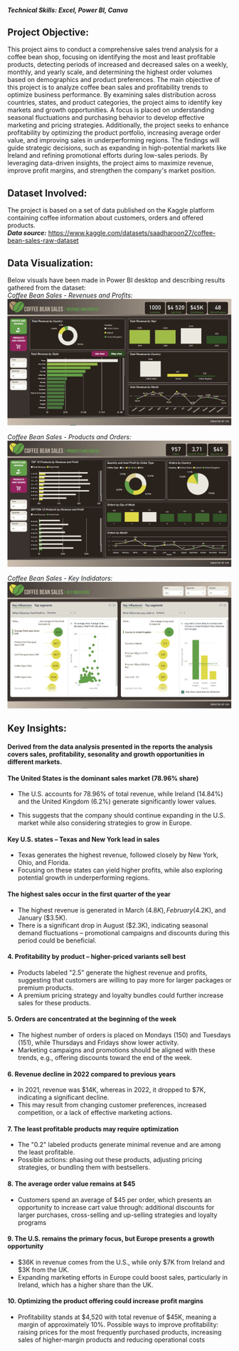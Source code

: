 #### *Technical Skills: Excel, Power BI, Canva*
## Project Objective: 
This project aims to conduct a comprehensive sales trend analysis for a coffee bean shop, focusing on identifying the most and least profitable products, detecting periods of increased and decreased sales on a weekly, monthly, and yearly scale, and determining the highest order volumes based on demographics and product preferences. The main objective of this project is to analyze coffee bean sales and profitability trends to optimize business performance. By examining sales distribution across countries, states, and product categories, the project aims to identify key markets and growth opportunities. A focus is placed on understanding seasonal fluctuations and purchasing behavior to develop effective marketing and pricing strategies. Additionally, the project seeks to enhance profitability by optimizing the product portfolio, increasing average order value, and improving sales in underperforming regions. The findings will guide strategic decisions, such as expanding in high-potential markets like Ireland and refining promotional efforts during low-sales periods. By leveraging data-driven insights, the project aims to maximize revenue, improve profit margins, and strengthen the company's market position.

## Dataset Involved:
The project is based on a set of data published on the Kaggle platform containing coffee information about customers, orders and offered products.<br>
<B>*Data source:*</B> <a href="https://www.kaggle.com/datasets/saadharoon27/coffee-bean-sales-raw-dataset">https://www.kaggle.com/datasets/saadharoon27/coffee-bean-sales-raw-dataset</a>

## Data Visualization:
Below visuals have been made in Power BI desktop and describing results gathered from the dataset:<BR>
*Coffee Bean Sales - Revenues and Profits:*
<img src="assets/img/CB_1.JPG" alt="Example Image">

*Coffee Bean Sales - Products and Orders:*
<img src="assets/img/CB_2.JPG" alt="Example Image">

*Coffee Bean Sales - Key Indidators:*
<img src="assets/img/CB_3.JPG" alt="Example Image">

## Key Insights:  
#### Derived from the data analysis presented in the reports the analysis covers sales, profitability, sesonality and growth opportunities in different markets.
#### The United States is the dominant sales market (78.96% share)
  - The U.S. accounts for 78.96% of total revenue, while Ireland (14.84%) and the United Kingdom (6.2%) generate significantly lower values.
      
  - This suggests that the company should continue expanding in the U.S. market while also considering strategies to grow in Europe.         
#### Key U.S. states – Texas and New York lead in sales</p>
  - Texas generates the highest revenue, followed closely by New York, Ohio, and Florida.
  - Focusing on these states can yield higher profits, while also exploring potential growth in underperforming regions.
    
#### The highest sales occur in the first quarter of the year
  - The highest revenue is generated in March ($4.8K), February ($4.2K), and January ($3.5K).
  - There is a significant drop in August ($2.3K), indicating seasonal demand fluctuations – promotional campaigns and discounts during this period could be beneficial.
    
#### 4. Profitability by product – higher-priced variants sell best
  - Products labeled "2.5" generate the highest revenue and profits, suggesting that customers are willing to pay more for larger packages or premium products.
  - A premium pricing strategy and loyalty bundles could further increase sales for these products.
    
#### 5. Orders are concentrated at the beginning of the week
  - The highest number of orders is placed on Mondays (150) and Tuesdays (151), while Thursdays and Fridays show lower activity.
  - Marketing campaigns and promotions should be aligned with these trends, e.g., offering discounts toward the end of the week.
#### 6. Revenue decline in 2022 compared to previous years
  - In 2021, revenue was $14K, whereas in 2022, it dropped to $7K, indicating a significant decline.
  - This may result from changing customer preferences, increased competition, or a lack of effective marketing actions.
#### 7. The least profitable products may require optimization
  - The "0.2" labeled products generate minimal revenue and are among the least profitable.
  - Possible actions: phasing out these products, adjusting pricing strategies, or bundling them with bestsellers.
#### 8. The average order value remains at $45
  - Customers spend an average of $45 per order, which presents an opportunity to increase cart value through: additional discounts for larger purchases, cross-selling and up-selling strategies
    and loyalty programs
#### 9. The U.S. remains the primary focus, but Europe presents a growth opportunity
  - $36K in revenue comes from the U.S., while only $7K from Ireland and $3K from the UK.
  - Expanding marketing efforts in Europe could boost sales, particularly in Ireland, which has a higher share than the UK.
#### 10. Optimizing the product offering could increase profit margins
  - Profitability stands at $4,520 with total revenue of $45K, meaning a margin of approximately 10%.
Possible ways to improve profitability: raising prices for the most frequently purchased products, increasing sales of higher-margin products and reducing operational costs
  <!--## Download the project in .pdf-->



